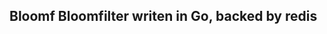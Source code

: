 Bloomf Bloomfilter writen in Go, backed by redis
-------------------------------------------------

